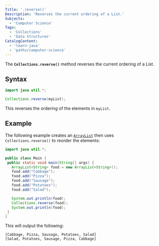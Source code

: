 ```yaml
---
Title: '.reverse()'
Description: 'Reverses the current ordering of a List.'
Subjects:
  - 'Computer Science'
Tags:
  - 'Collections'
  - 'Data Structures'
CatalogContent:
  - 'learn-java'
  - 'paths/computer-science'
---
```


The **`Collections.reverse()`** method reverses the current ordering of a List.

## Syntax

```java
import java.util.*;

Collections.reverse(myList);
```

This reverses the ordering of the elements in `myList`.

## Example

The following example creates an [`ArrayList`](https://www.codecademy.com/resources/docs/java/array-list) then uses `Collections.reverse()` to reorder the elements:

```java
import java.util.*;

public class Main {
 public static void main(String[] args) {
   ArrayList<String> food = new ArrayList<String>();
   food.add("Cabbage");
   food.add("Pizza");
   food.add("Sausage");
   food.add("Potatoes");
   food.add("Salad");

   System.out.println(food);
   Collections.reverse(food);
   System.out.println(food);
 }
}
```

This will output the following:

```shell
[Cabbage, Pizza, Sausage, Potatoes, Salad]
[Salad, Potatoes, Sausage, Pizza, Cabbage]
```
